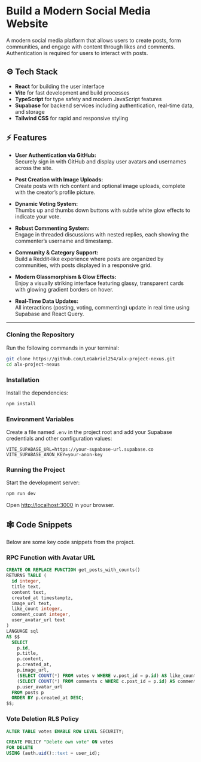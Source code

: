 # Build a Modern Social Media Website

A modern social media platform that allows users to create posts, form communities, and engage with content through likes and comments. Authentication is required for users to interact with posts.


## ⚙️ Tech Stack

- **React** for building the user interface
- **Vite** for fast development and build processes
- **TypeScript** for type safety and modern JavaScript features
- **Supabase** for backend services including authentication, real-time data, and storage
- **Tailwind CSS** for rapid and responsive styling

## ⚡️ Features

- **User Authentication via GitHub:**  
  Securely sign in with GitHub and display user avatars and usernames across the site.

- **Post Creation with Image Uploads:**  
  Create posts with rich content and optional image uploads, complete with the creator’s profile picture.

- **Dynamic Voting System:**  
  Thumbs up and thumbs down buttons with subtle white glow effects to indicate your vote.

- **Robust Commenting System:**  
  Engage in threaded discussions with nested replies, each showing the commenter’s username and timestamp.

- **Community & Category Support:**  
  Build a Reddit-like experience where posts are organized by communities, with posts displayed in a responsive grid.

- **Modern Glassmorphism & Glow Effects:**  
  Enjoy a visually striking interface featuring glassy, transparent cards with glowing gradient borders on hover.

- **Real-Time Data Updates:**  
  All interactions (posting, voting, commenting) update in real time using Supabase and React Query.

---
### Cloning the Repository

Run the following commands in your terminal:

```bash
git clone https://github.com/LeGabriel254/alx-project-nexus.git
cd alx-project-nexus
```

### Installation

Install the dependencies:

```bash
npm install
```

### Environment Variables

Create a file named `.env` in the project root and add your Supabase credentials and other configuration values:

```env
VITE_SUPABASE_URL=https://your-supabase-url.supabase.co
VITE_SUPABASE_ANON_KEY=your-anon-key
```

### Running the Project

Start the development server:

```bash
npm run dev
```

Open [http://localhost:3000](http://localhost:3000) in your browser.

## 🕸️ Code Snippets

Below are some key code snippets from the project.

### RPC Function with Avatar URL

```sql
CREATE OR REPLACE FUNCTION get_posts_with_counts()
RETURNS TABLE (
  id integer,
  title text,
  content text,
  created_at timestamptz,
  image_url text,
  like_count integer,
  comment_count integer,
  user_avatar_url text
)
LANGUAGE sql
AS $$
  SELECT 
    p.id,
    p.title,
    p.content,
    p.created_at,
    p.image_url,
    (SELECT COUNT(*) FROM votes v WHERE v.post_id = p.id) AS like_count,
    (SELECT COUNT(*) FROM comments c WHERE c.post_id = p.id) AS comment_count,
    p.user_avatar_url
  FROM posts p
  ORDER BY p.created_at DESC;
$$;
```

### Vote Deletion RLS Policy

```sql
ALTER TABLE votes ENABLE ROW LEVEL SECURITY;

CREATE POLICY "Delete own vote" ON votes
FOR DELETE
USING (auth.uid()::text = user_id);
```